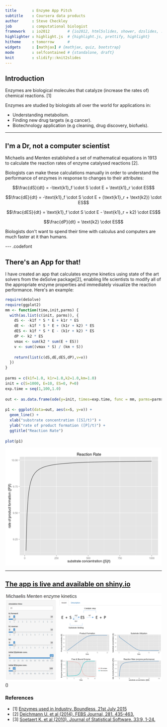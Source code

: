 ```yaml
---
title       : Enzyme App Pitch
subtitle    : Coursera data products
author      : Steve Checkley
job         : computational biologist
framework   : io2012        # {io2012, html5slides, shower, dzslides, ...}
highlighter : highlight.js  # {highlight.js, prettify, highlight}
hitheme     : tomorrow      # 
widgets     : [mathjax] # {mathjax, quiz, bootstrap}
mode        : selfcontained # {standalone, draft}
knit        : slidify::knit2slides
---
```


## Introduction

Enzymes are biological molecules that catalyze (increase the rates of) chemical reactions. [1]

Enzymes are studied by biologists all over the world for applications in:
- Understanding metabolism.
- Finding new drug targets (e.g cancer).
- Biotechnology application (e.g cleaning, drug discovery, biofuels).

---

## I'm a Dr, not a computer scientist

Michaelis and Menten established a set of mathematical equations in 1913 to calculate the reaction rates of enzyme catalysed reactions [2]. 

Biologists can make these calculations manually in order to understand the performance of enzymes in response to changes to their attributes:

$$\frac{dS}{dt} = -\text{k1}_f \cdot S \cdot E + \text{k1}_r \cdot ES$$

$$\frac{dE}{dt} = -\text{k1}_f \cdot S \cdot E + (\text{k1}_r + \text{k2}) \cdot ES$$

$$\frac{dES}{dt} = \text{k1}_f \cdot S \cdot E - \text{k1}_r + k2) \cdot ES$$

$$\frac{dP}{dt} = \text{k2} \cdot ES$$

Biologists don't want to spend their time with calculus and computers are much faster at it than humans.

--- .codefont

## There's an App for that!

I have created an app that calculates enzyme kinetics using state of the art solvers from the deSolve package[2], enabling life scientists to modify all of the appropriate enzyme properties and immediately visualize the reaction performance. Here's an example:

<div class="columns-2">

```r
require(deSolve)
require(ggplot2)
mm <- function(time,init,parms) {
  with(as.list(c(init, parms)), {
    dS <- -k1f * S * E + k1r * ES
    dE <- -k1f * S * E + (k1r + k2) * ES
    dES <- k1f * S * E - (k1r + k2) * ES
    dP <- k2 * ES
    vmax <- sum(k2 * sum(E + ES))
    v <- sum((vmax * S) / (km + S))
    
    return(list(c(dS,dE,dES,dP),v=v))
  })
}

parms = c(k1f=1.0, k1r=1.0,k2=1.0,km=1.0)
init = c(S=1000, E=10, ES=0, P=0)
exp.time = seq(1,100,1.0)
  
out <- as.data.frame(ode(y=init, times=exp.time, func = mm, parms=parms))

p1 <- ggplot(data=out, aes(x=S, y=v)) +
  geom_line() +
  xlab("substrate concentration ([S]/t)") +
  ylab("rate of product formation ([P]/t)") +
  ggtitle("Reaction Rate")
  
plot(p1)
```

![plot of chunk unnamed-chunk-1](assets/fig/unnamed-chunk-1-1.png) 

---

## [The app is live and available on shiny.io](https://stevecheckley.shinyapps.io/shiny_mm)

![Caption for the picture.](screen_cap.png)
()
### References
* [1] [Enzymes used in Industry. Boundless, 21st July 2015](https://www.boundless.com/microbiology/textbooks/boundless-microbiology-textbook/industrial-microbiology-17/microbial-products-in-the-health-industry-199/enzymes-used-in-industry-1004-5469/)
* [2] [Deichmann U. et al (2014). FEBS Journal, 281. 435-463.](http://onlinelibrary.wiley.com/doi/10.1111/febs.12598/pdf)
* [3] [Soetaert K. et al (2010). Journal of Statistical Software. 33:9, 1-24.](https://cran.r-project.org/web/packages/deSolve/index.html)


